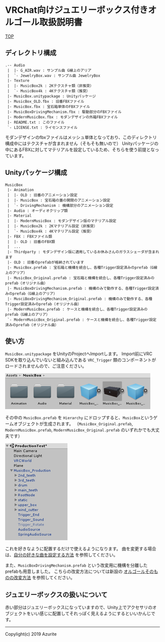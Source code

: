 # VRChat向けジュエリーボックス付きオルゴール取扱説明書

[TOP](index.md)

## ディレクトリ構成

```
.-- Audio
 |  |- G_AIR.wav : サンプル曲 G線上のアリア
 |  `- JewelryBox.wav : サンプル曲 JewelryBox
 |- Texture
 |  |- MusicBox2k : 2Kテクスチャ類（非推奨）
 |  `- MusicBox4k : 4Kテクスチャ類（推奨）
 |- MusicBox.unitypackage : Unityパッケージ
 |- MusicBox_OLD.fbx : 旧番FBXファイル
 |- MusicBox.fbx : 宝石箱単体のFBXファイル
 |- MusicBoxDrivingMechanism.fbx : 駆動部分のFBXファイル
 |- ModernMusicBox.fbx : モダンデザインの外箱FBXファイル
 |- README.txt : このファイル 
 `- LICENSE.txt : ライセンスファイル
```

モダンデザインのfbxファイルはメッシュ単体となっており、このディレクトリ構成中にはテクスチャが含まれません（そもそも無いので）
Unityパッケージの中にあるFBXに対してマテリアルを設定しているため、そちらを使う前提となっています。

## Unityパッケージ構成

```
MusicBox
 |- Animation
 |  |- OLD : 旧番のアニメーション設定
 |  |- MusicBox : 宝石箱の蓋の開閉のアニメーション設定
 |  `- DrivingMechanism : 機構部分のアニメーション設定
 |- Audio : オーディオクリップ類
 |- Material
 |  |- ModernMusicBox : モダンデザイン版のマテリアル設定
 |  |- MusicBox2k : 2Kマテリアル設定（非推奨）
 |  `- MusicBox4k : 4Kマテリアル設定（推奨） 
 |- FBX : FBXファイル類
 |  |- OLD : 旧番のFBX類
 |  ...
 |- Thirdparty : モダンデザイン版に適用しているお休みさんのガラスシェーダが含まれます
 |- OLD : 旧番のprefabが格納されています
 |- MusicBox.prefab : 宝石箱と機構を統合し、各種Trigger設定済みのprefab（G線上のアリア）
 |- MusicBox_Original.prefab : 宝石箱と機構を統合し、各種Trigger設定済みのprefab（オリジナル曲）
 |- MusicBoxDrivingMechanism.prefab : 機構のみで動作する、各種Trigger設定済みのprefab（G線上のアリア）
 |- MusciBoxDrivingMechanism_Original.prefab : 機構のみで動作する、各種Trigger設定済みのprefab（オリジナル曲）
 |- ModernMusicBox.prefab : ケースと機構を統合し、各種Trigger設定済みのprefab（G線上のアリア）
 `- ModernMusicBox_Original.prefab : ケースと機構を統合し、各種Trigger設定済みのprefab（オリジナル曲）
```

## 使い方

`MusicBox.unitypackage` をUnityのProjectへImportします。
Import前にVRC SDKを取り込んでいないと組み込んである `VRC_Trigger` 類のコンポーネントがロードされませんので、ご注意ください。

![product](images/description/product.png "product")

その中の `MusicBox.prefab` を `Hierarchy` にドロップすると、`MusicBox`というゲームオブジェクトが生成されます。
（`MusicBox_Original.prefab`, `ModernMusicBox.prefab`, `ModernMusicBox_Original.prefab` のいずれかでも大丈夫です）

![hierarchy](images/description/hierarchy.png "hierarchy")

これを好きなように配置するだけで使えるようになります。
曲を変更する場合は、[自分の好きな曲を設定する方法](customize_music.md) を参照してください。

また、`MusicBoxDrivingMechanism.prefab` という改変用に機構を分離したprefabも用意しました。
こちらの改変方法については新設の [オルゴールそのものの改変方法](customize_mbox.md) を参照してください。


## ジュエリーボックスの扱いについて

赤い部分はジュエリーボックスになっていますので、Unity上でアクセサリのオブジェクトをいい感じに配置してそれっぽく見えるようにするといいかんじです。

---

Copylight(c) 2019 Azurite
